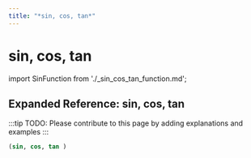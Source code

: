 ```yaml
---
title: "*sin, cos, tan*"
---
```


# sin, cos, tan

import SinFunction from './_sin_cos_tan_function.md';

<SinFunction />

## Expanded Reference: sin, cos, tan

:::tip
TODO: Please contribute to this page by adding explanations and examples
:::

```lisp
(sin, cos, tan )
```
